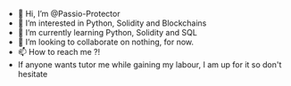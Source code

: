 - 👋 Hi, I’m @Passio-Protector
- 👀 I’m interested in Python, Solidity and Blockchains
- 🌱 I’m currently learning Python, Solidity and SQL
- 💞️ I’m looking to collaborate on nothing, for now.
- 📫 How to reach me ?!
- If anyone wants tutor me while gaining my labour, I am up for it so don't hesitate

<!---
Passio-Protector/Passio-Protector is a ✨ special ✨ repository because its `README.md` (this file) appears on your GitHub profile.
You can click the Preview link to take a look at your changes.
--->
